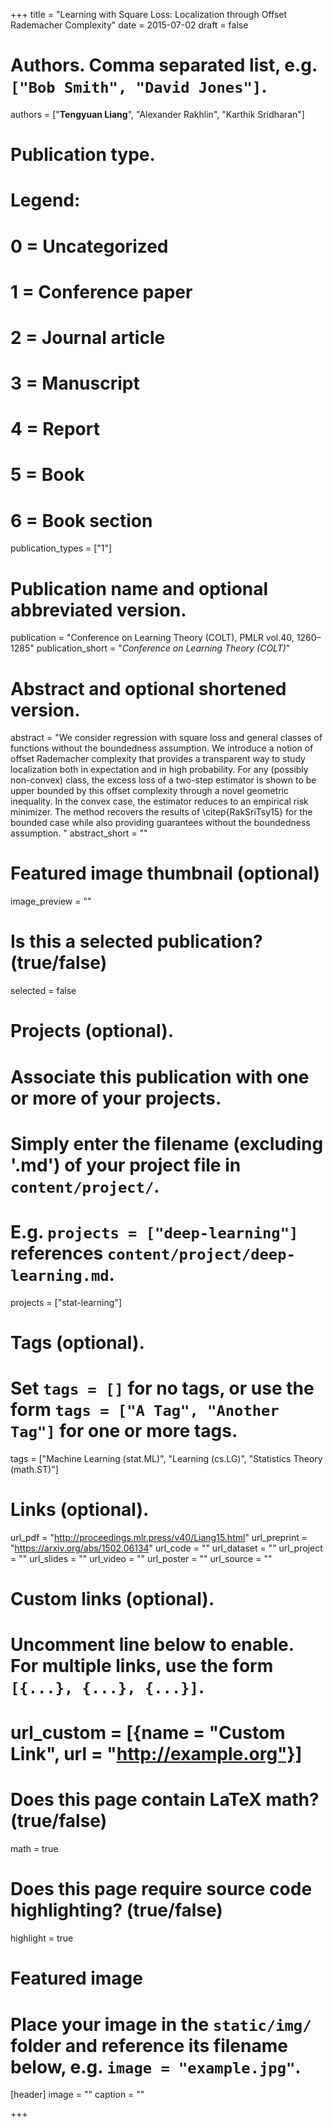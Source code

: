 +++
title = "Learning with Square Loss: Localization through Offset Rademacher Complexity"
date = 2015-07-02
draft = false

# Authors. Comma separated list, e.g. `["Bob Smith", "David Jones"]`.
authors = ["**Tengyuan Liang**", "Alexander Rakhlin", "Karthik Sridharan"]

# Publication type.
# Legend:
# 0 = Uncategorized
# 1 = Conference paper
# 2 = Journal article
# 3 = Manuscript
# 4 = Report
# 5 = Book
# 6 = Book section
publication_types = ["1"]

# Publication name and optional abbreviated version.
publication = "Conference on Learning Theory (COLT), PMLR vol.40, 1260–1285"
publication_short = "*Conference on Learning Theory (COLT)*"

# Abstract and optional shortened version.
abstract = "We consider regression with square loss and general classes of functions without the boundedness assumption. We introduce a notion of offset Rademacher complexity that provides a transparent way to study localization both in expectation and in high probability. For any (possibly non-convex) class, the excess loss of a two-step estimator is shown to be upper bounded by this offset complexity through a novel geometric inequality. In the convex case, the estimator reduces to an empirical risk minimizer. The method recovers the results of \\citep{RakSriTsy15} for the bounded case while also providing guarantees without the boundedness assumption. "
abstract_short = ""

# Featured image thumbnail (optional)
image_preview = ""

# Is this a selected publication? (true/false)
selected = false

# Projects (optional).
#   Associate this publication with one or more of your projects.
#   Simply enter the filename (excluding '.md') of your project file in `content/project/`.
#   E.g. `projects = ["deep-learning"]` references `content/project/deep-learning.md`.
projects = ["stat-learning"]

# Tags (optional).
#   Set `tags = []` for no tags, or use the form `tags = ["A Tag", "Another Tag"]` for one or more tags.
tags = ["Machine Learning (stat.ML)", "Learning (cs.LG)", "Statistics Theory (math.ST)"]

# Links (optional).
url_pdf = "http://proceedings.mlr.press/v40/Liang15.html"
url_preprint = "https://arxiv.org/abs/1502.06134"
url_code = ""
url_dataset = ""
url_project = ""
url_slides = ""
url_video = ""
url_poster = ""
url_source = ""

# Custom links (optional).
#   Uncomment line below to enable. For multiple links, use the form `[{...}, {...}, {...}]`.
# url_custom = [{name = "Custom Link", url = "http://example.org"}]

# Does this page contain LaTeX math? (true/false)
math = true

# Does this page require source code highlighting? (true/false)
highlight = true

# Featured image
# Place your image in the `static/img/` folder and reference its filename below, e.g. `image = "example.jpg"`.
[header]
image = ""
caption = ""

+++
